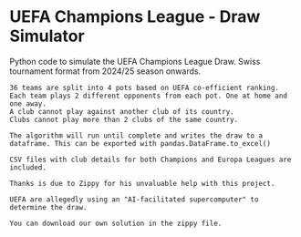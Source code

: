 # UEFA Champions League - Draw Simulator
Python code to simulate the UEFA Champions League Draw. Swiss tournament format from 2024/25 season onwards.

    36 teams are split into 4 pots based on UEFA co-efficient ranking.
    Each team plays 2 different opponents from each pot. One at home and one away.
    A club cannot play against another club of its country.
    Clubs cannot play more than 2 clubs of the same country.

    The algorithm will run until complete and writes the draw to a dataframe. This can be exported with pandas.DataFrame.to_excel() 
    
    CSV files with club details for both Champions and Europa Leagues are included.

    Thanks is due to Zippy for his unvaluable help with this project.
    
    UEFA are allegedly using an "AI-facilitated supercomputer" to determine the draw.

    You can download our own solution in the zippy file.  

    
